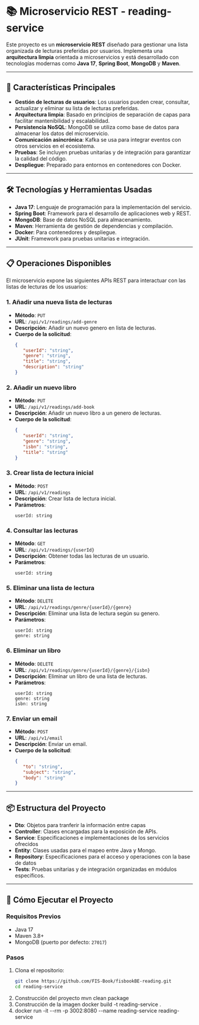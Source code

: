 # 📚 Microservicio REST - reading-service

Este proyecto es un **microservicio REST** diseñado para gestionar una lista organizada de lecturas preferidas por usuarios. Implementa una **arquitectura limpia** orientada a microservicios y está desarrollado con tecnologías modernas como **Java 17**, **Spring Boot**, **MongoDB** y **Maven**.

---

## 🚀 Características Principales

- **Gestión de lecturas de usuarios**: Los usuarios pueden crear, consultar, actualizar y eliminar su lista de lecturas preferidas.
- **Arquitectura limpia**: Basado en principios de separación de capas para facilitar mantenibilidad y escalabilidad.
- **Persistencia NoSQL**: MongoDB se utiliza como base de datos para almacenar los datos del microservicio.
- **Comunicación asincrónica**: Kafka se usa para integrar eventos con otros servicios en el ecosistema.
- **Pruebas**: Se incluyen pruebas unitarias y de integración para garantizar la calidad del código.
- **Despliegue**: Preparado para entornos en contenedores con Docker.

---

## 🛠️ Tecnologías y Herramientas Usadas

- **Java 17**: Lenguaje de programación para la implementación del servicio.
- **Spring Boot**: Framework para el desarrollo de aplicaciones web y REST.
- **MongoDB**: Base de datos NoSQL para almacenamiento.
- **Maven**: Herramienta de gestión de dependencias y compilación.
- **Docker**: Para contenedores y despliegue.
- **JUnit**: Framework para pruebas unitarias e integración.

---

## 📋 Operaciones Disponibles

El microservicio expone las siguientes APIs REST para interactuar con las listas de lecturas de los usuarios:

### 1. **Añadir una nueva lista de lecturas**
   - **Método**: `PUT`
   - **URL**: `/api/v1/readings/add-genre`
   - **Descripción**: Añadir un nuevo genero en lista de lecturas.
   - **Cuerpo de la solicitud**:
     ```json
     {
        "userId": "string",
        "genre": "string",
        "title": "string",
        "description": "string"
     }
     ```

### 2. **Añadir un nuevo libro**
   - **Método**: `PUT`
   - **URL**: `/api/v1/readings/add-book`
   - **Descripción**: Añadir un nuevo libro a un genero de lecturas.
   - **Cuerpo de la solicitud**:
     ```json
     {
        "userId": "string",
        "genre": "string",
        "isbn": "string",
        "title": "string"
     }
     ```

### 3. **Crear lista de lectura inicial**
   - **Método**: `POST`
   - **URL**: `/api/v1/readings`
   - **Descripción**: Crear lista de lectura inicial.
   - **Parámetros**:
     ```
     userId: string
     ```

### 4. **Consultar las lecturas**
   - **Método**: `GET`
   - **URL**: `/api/v1/readings/{userId}`
   - **Descripción**: Obtener todas las lecturas de un usuario.
   - **Parámetros**:
     ```
     userId: string
     ```

### 5. **Eliminar una lista de lectura**
   - **Método**: `DELETE`
   - **URL**: `/api/v1/readings/genre/{userId}/{genre}`
   - **Descripción**: Eliminar una lista de lectura según su genero.
   - **Parámetros**:
     ```
     userId: string
     genre: string
     ```
### 6. **Eliminar un libro**
   - **Método**: `DELETE`
   - **URL**: `/api/v1/readings/genre/{userId}/{genre}/{isbn}`
   - **Descripción**: Eliminar un libro de una lista de lecturas.
   - **Parámetros**:
     ```
     userId: string
     genre: string
     isbn: string
     ```

### 7. **Enviar un email**
   - **Método**: `POST`
   - **URL**: `/api/v1/email`
   - **Descripción**: Enviar un email.
   - **Cuerpo de la solicitud**:
     ```json
     {
        "to": "string",
        "subject": "string",
        "body": "string"
     }
     ```

---

## 📦 Estructura del Proyecto

- **Dto**: Objetos para tranferir la información entre capas
- **Controller**: Clases encargadas para la exposición de APIs.
- **Service**: Especificaciones e implementaciones de los servicios ofrecidos
- **Entity**: Clases usadas para el mapeo entre Java y Mongo.
- **Repository**: Especificaciones para el acceso y operaciones con la base de datos
- **Tests**: Pruebas unitarias y de integración organizadas en módulos específicos.

---

## 📖 Cómo Ejecutar el Proyecto

### Requisitos Previos
- Java 17
- Maven 3.8+
- MongoDB (puerto por defecto: `27017`)

### Pasos
1. Clona el repositorio:
   ```bash
   git clone https://github.com/FIS-Book/fisbookBE-reading.git
   cd reading-service
2. Construcción del proyecto
   mvn clean package
3. Construcción de la imagen 
   docker build -t reading-service .
4. docker run -it --rm -p 3002:8080 --name reading-service reading-service

